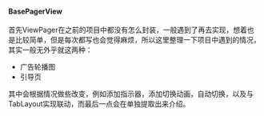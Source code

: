 #### BasePagerView

首先ViewPager在之前的项目中都没有怎么封装，一般遇到了再去实现，想着也是比较简单，但是每次都写也会觉得麻烦，所以这里整理一下项目中遇到的情况，其实一般无外乎就这两种：

* 广告轮播图
* 引导页

其中会根据情况做些改变，例如添加指示器，添加切换动画，自动切换，以及与TabLayout实现联动，而最后一点会在单独提取出来介绍。

